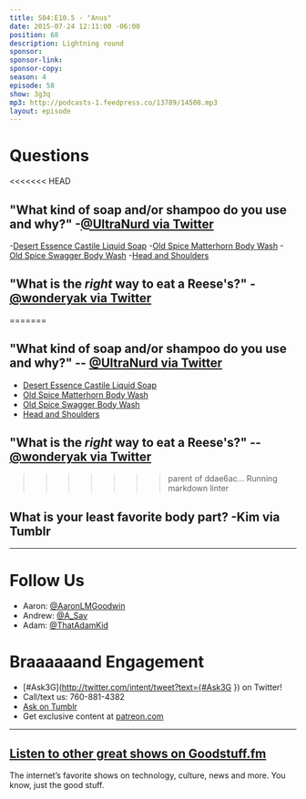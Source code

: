 ```yaml
---
title: S04:E10.5 - "Anus"
date: 2015-07-24 12:11:00 -06:00
position: 68
description: Lightning round
sponsor: 
sponsor-link: 
sponsor-copy: 
season: 4
episode: 58
show: 3g3q
mp3: http://podcasts-1.feedpress.co/13789/14508.mp3
layout: episode
---
```


# Questions

<<<<<<< HEAD
## "What kind of soap and/or shampoo do you use and why?" -[@UltraNurd via Twitter](http://twitter.com/UltraNurd/status/620632892448837633)
-[Desert Essence Castile Liquid Soap](http://amzn.com/B00QIQO6KK)
-[Old Spice Matterhorn Body Wash](http://oldspice.com/en/content/matterhorn-body-wash)
-[Old Spice Swagger Body Wash](http://oldspice.com/en/content/swagger-body-wash)
-[Head and Shoulders](http://www.headandshoulders.com/)

## "What is the _right_ way to eat a Reese's?" -[@wonderyak via Twitter](http://twitter.com/wonderyak/status/618514223136555008)
=======
## "What kind of soap and/or shampoo do you use and why?" -- [@UltraNurd via Twitter](http://twitter.com/UltraNurd/status/620632892448837633)
- [Desert Essence Castile Liquid Soap](http://amzn.com/B00QIQO6KK)
- [Old Spice Matterhorn Body Wash](http://oldspice.com/en/content/matterhorn-body-wash)
- [Old Spice Swagger Body Wash](http://oldspice.com/en/content/swagger-body-wash)
- [Head and Shoulders](http://www.headandshoulders.com/)

## "What is the _right_ way to eat a Reese's?" -- [@wonderyak via Twitter](http://twitter.com/wonderyak/status/618514223136555008)
>>>>>>> parent of ddae6ac... Running markdown linter

## What is your least favorite body part? -Kim via Tumblr

***

# Follow Us
* Aaron: [@AaronLMGoodwin](http://twitter.com/aaronlmgoodwin)
* Andrew: [@A_Sav](http://twitter.com/a_sav)
* Adam: [@ThatAdamKid](http://twitter.com/thatadamkid)

# Braaaaaand Engagement
* [#Ask3G](http://twitter.com/intent/tweet?text={#Ask3G }) on Twitter!
* Call/text us: 760-881-4382
* [Ask on Tumblr](http://3g3q.co/ask)
* Get exclusive content at [patreon.com](http://www.patreon.com/3g3q)

***

## [Listen to other great shows on Goodstuff.fm](http://goodstuff.fm/)
The internet’s favorite shows on technology, culture, news and more. You know, just the good stuff.

